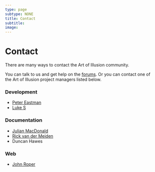 ```yaml
---
type: page
subtype: NONE
title: Contact
subtitle:
image:
---
```

# Contact

There are many ways to contact the Art of Illusion community.

You can talk to us and get help on the [forums](https://sourceforge.net/p/aoi/discussion/). Or you can contact one of the Art of Illusion project managers listed below.

### Development

* [Peter Eastman](mailto:peastman@users.sourceforge.net)
* [Luke S](mailto:ljsails@users.sourceforge.net)

### Documentation

* [Julian MacDonald](mailto:macdonaldj@users.sourceforge.net)
* [Rick van der Meiden](mailto:vdmeiden@users.sourceforge.net)
* Duncan Hawes

### Web

* [John Roper](http://jmroper.com)

